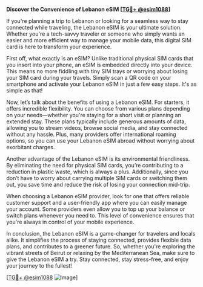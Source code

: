 **Discover the Convenience of Lebanon eSIM [[TG💪+ @esim1088](https://t.me/s/esim1088)]**

If you're planning a trip to Lebanon or looking for a seamless way to stay connected while traveling, the Lebanon eSIM is your ultimate solution. Whether you're a tech-savvy traveler or someone who simply wants an easier and more efficient way to manage your mobile data, this digital SIM card is here to transform your experience.

First off, what exactly is an eSIM? Unlike traditional physical SIM cards that you insert into your phone, an eSIM is embedded directly into your device. This means no more fiddling with tiny SIM trays or worrying about losing your SIM card during your travels. Simply scan a QR code on your smartphone and activate your Lebanon eSIM in just a few easy steps. It's as simple as that!

Now, let’s talk about the benefits of using a Lebanon eSIM. For starters, it offers incredible flexibility. You can choose from various plans depending on your needs—whether you're staying for a short visit or planning an extended stay. These plans typically include generous amounts of data, allowing you to stream videos, browse social media, and stay connected without any hassle. Plus, many providers offer international roaming options, so you can use your Lebanon eSIM abroad without worrying about exorbitant charges.

Another advantage of the Lebanon eSIM is its environmental friendliness. By eliminating the need for physical SIM cards, you’re contributing to a reduction in plastic waste, which is always a plus. Additionally, since you don’t have to worry about carrying multiple SIM cards or switching them out, you save time and reduce the risk of losing your connection mid-trip.

When choosing a Lebanon eSIM provider, look for one that offers reliable customer support and a user-friendly app where you can easily manage your account. Some providers even allow you to top up your balance or switch plans whenever you need to. This level of convenience ensures that you're always in control of your mobile experience.

In conclusion, the Lebanon eSIM is a game-changer for travelers and locals alike. It simplifies the process of staying connected, provides flexible data plans, and contributes to a greener future. So, whether you're exploring the vibrant streets of Beirut or relaxing by the Mediterranean Sea, make sure to give the Lebanon eSIM a try. Stay connected, stay stress-free, and enjoy your journey to the fullest! 

[[TG💪+ @esim1088](https://t.me/s/esim1088) ![Image](https://i.postimg.cc/Y0z9fWf4/image.png)]